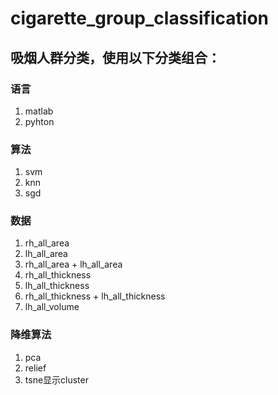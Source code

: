 # cigarette_group_classification
## 吸烟人群分类，使用以下分类组合：
### 语言
1. matlab
2. pyhton
### 算法
1. svm
2. knn
3. sgd
### 数据
1. rh_all_area
2. lh_all_area
3. rh_all_area + lh_all_area
4. rh_all_thickness
5. lh_all_thickness
6. rh_all_thickness + lh_all_thickness
7. lh_all_volume
### 降维算法
1. pca
2. relief
3. tsne显示cluster
